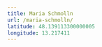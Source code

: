 ```yaml
---
title: Maria Schmolln
url: /maria-schmolln/
latitude: 48.139113300000005
longitude: 13.217411
---
```

